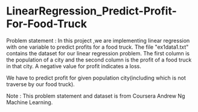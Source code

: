 # LinearRegression_Predict-Profit-For-Food-Truck

Problem statement :
In this project ,we are implementing linear regression with one variable to predict profits for a food truck. The file "ex1data1.txt" contains the dataset for our linear regression problem. The first column is the population of a city and the second column is the profit of a food truck in that city. A negative value for profit indicates a loss.

We have to predict profit for given population city(including which is not traverse by our food truck).

Note : This problem statement and dataset is from Coursera Andrew Ng Machine Learning.
